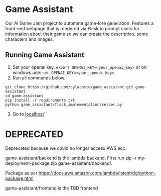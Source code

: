 # Game Assistant
Our AI Game Jam project to automate game-lore generation. Features a front-end webpage that is rendered via Flask to prompt users for information about their game so we can create the description, some characters and images.

## Running Game Assistant
1. Set your openai key.
`export OPENAI_KEY=<your_openai_key>`
or on windows use:
`set OPENAI_KEY=<your_openai_key>`
2. Run all commands below.
```
git clone https://github.com/cylaceste/game_assistant.git game-assistant
cd game-assistant
pip install -r requirements.txt
python game_assistant/flask_implementation/server.py
```
3. Go to [localhost](http://localhost:80)``








# DEPRECATED

Deprecated because we could no longer access AWS acc.

game-assistant/backend is the lambda backend. First run 
zip -r my-deployment-package.zip game-assistant/backend/. 

Package as per https://docs.aws.amazon.com/lambda/latest/dg/python-package.html


game-assistant/frontend is the TBD frontend
